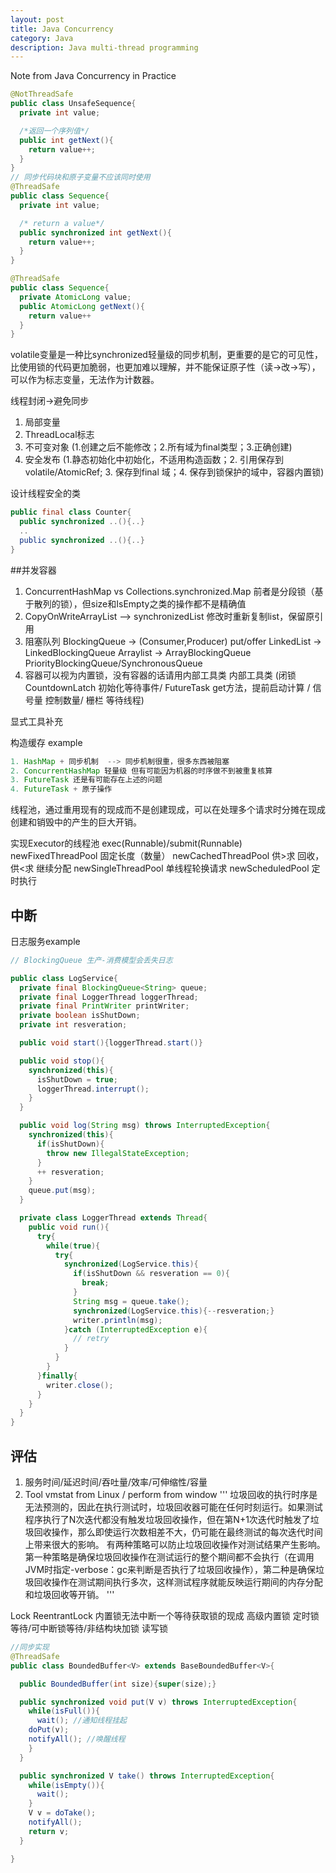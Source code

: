 ```yaml
---
layout: post
title: Java Concurrency
category: Java
description: Java multi-thread programming
---
```


Note from Java Concurrency in Practice

```Java
@NotThreadSafe
public class UnsafeSequence{
  private int value;

  /*返回一个序列值*/
  public int getNext(){
    return value++;
  }
}
// 同步代码块和原子变量不应该同时使用
@ThreadSafe
public class Sequence{
  private int value;

  /* return a value*/
  public synchronized int getNext(){
    return value++;
  }
}

@ThreadSafe
public class Sequence{
  private AtomicLong value;
  public AtomicLong getNext(){
    return value++
  }
}

```

volatile变量是一种比synchronized轻量级的同步机制，更重要的是它的可见性，比使用锁的代码更加脆弱，也更加难以理解，并不能保证原子性（读->改->写），可以作为标志变量，无法作为计数器。

线程封闭->避免同步
1. 局部变量
2. ThreadLocal标志
3. 不可变对象 (1.创建之后不能修改；2.所有域为final类型；3.正确创建)
4. 安全发布 (1.静态初始化中初始化，不适用构造函数；2. 引用保存到volatile/AtomicRef; 3. 保存到final 域；4. 保存到锁保护的域中，容器内置锁)

设计线程安全的类
```Java
public final class Counter{
  public synchronized ..(){..}
  ..
  public synchronized ..(){..}
}
```

##并发容器
1. ConcurrentHashMap vs Collections.synchronized.Map 前者是分段锁（基于散列的锁），但size和IsEmpty之类的操作都不是精确值
2. CopyOnWriteArrayList --> synchronizedList 修改时重新复制list，保留原引用
3. 阻塞队列
   BlockingQueue -> (Consumer,Producer)  put/offer
   LinkedList -> LinkedBlockingQueue
   Arraylist -> ArrayBlockingQueue
   PriorityBlockingQueue/SynchronousQueue
4. 容器可以视为内置锁，没有容器的话请用内部工具类
内部工具类 (闭锁 CountdownLatch 初始化等待事件/ FutureTask get方法，提前启动计算 / 信号量 控制数量/ 栅栏 等待线程)

显式工具补充

构造缓存 example
```Java
1. HashMap + 同步机制  --> 同步机制很重，很多东西被阻塞
2. ConcurrentHashMap 轻量级 但有可能因为机器的时序做不到被重复核算
3. FutureTask 还是有可能存在上述的问题
4. FutureTask + 原子操作
```

线程池，通过重用现有的现成而不是创建现成，可以在处理多个请求时分摊在现成创建和销毁中的产生的巨大开销。

实现Executor的线程池 exec(Runnable)/submit(Runnable)
newFixedThreadPool 固定长度（数量）
newCachedThreadPool 供>求 回收，供<求 继续分配
newSingleThreadPool 单线程轮换请求
newScheduledPool 定时执行

## 中断
日志服务example
```Java
// BlockingQueue 生产-消费模型会丢失日志

public class LogService{
  private final BlockingQueue<String> queue;
  private final LoggerThread loggerThread;
  private final PrintWriter printWriter;
  private boolean isShutDown;
  private int resveration;

  public void start(){loggerThread.start()}

  public void stop(){
    synchronized(this){
      isShutDown = true;
      loggerThread.interrupt();
    }
  }

  public void log(String msg) throws InterruptedException{
    synchronized(this){
      if(isShutDown){
        throw new IllegalStateException;
      }
      ++ resveration;
    }
    queue.put(msg);
  }

  private class LoggerThread extends Thread{
    public void run(){
      try{
        while(true){
          try{
            synchronized(LogService.this){
              if(isShutDown && resveration == 0){
                break;
              }
              String msg = queue.take();
              synchronized(LogService.this){--resveration;}
              writer.println(msg);
            }catch (InterruptedException e){
              // retry
            }
          }
        }
      }finally{
        writer.close();
      }
    }
  }
}
```

## 评估
1. 服务时间/延迟时间/吞吐量/效率/可伸缩性/容量
2. Tool vmstat from Linux / perform from window
'''
垃圾回收的执行时序是无法预测的，因此在执行测试时，垃圾回收器可能在任何时刻运行。如果测试程序执行了N次迭代都没有触发垃圾回收操作，但在第N+1次迭代时触发了垃圾回收操作，那么即使运行次数相差不大，仍可能在最终测试的每次迭代时间上带来很大的影响。
有两种策略可以防止垃圾回收操作对测试结果产生影响。第一种策略是确保垃圾回收操作在测试运行的整个期间都不会执行（在调用JVM时指定-verbose：gc来判断是否执行了垃圾回收操作），第二种是确保垃圾回收操作在测试期间执行多次，这样测试程序就能反映运行期间的内存分配和垃圾回收等开销。
'''

Lock ReentrantLock
内置锁无法中断一个等待获取锁的现成
高级内置锁
定时锁等待/可中断锁等待/非结构块加锁
读写锁

```Java
//同步实现
@ThreadSafe
public class BoundedBuffer<V> extends BaseBoundedBuffer<V>{

  public BoundedBuffer(int size){super(size);}

  public synchronized void put(V v) throws InterruptedException{
    while(isFull()){
      wait(); //通知线程挂起
    doPut(v);
    notifyAll(); //唤醒线程
    }
  }

  public synchronized V take() throws InterruptedException{
    while(isEmpty()){
      wait();
    }
    V v = doTake();
    notifyAll();
    return v;
  }

}
```
